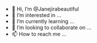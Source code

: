 - 👋 Hi, I’m @Janejirabeautiful
- 👀 I’m interested in ...
- 🌱 I’m currently learning ...
- 💞️ I’m looking to collaborate on ...
- 📫 How to reach me ...

<!---
Janejirabeautiful/Janejirabeautiful is a ✨ special ✨ repository because its `README.md` (this file) appears on your GitHub profile.
You can click the Preview link to take a look at your changes.
--->
